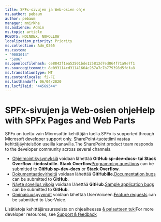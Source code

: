 ```yaml
---
title: SPFx-sivujen ja Web-osien ohje
ms.author: pebaum
author: pebaum
manager: mnirkhe
ms.audience: Admin
ms.topic: article
ROBOTS: NOINDEX, NOFOLLOW
localization_priority: Priority
ms.collection: Adm_O365
ms.custom:
- "9003014"
- "5806"
ms.openlocfilehash: ce8842f1ea52501bde125812d7ed864f71a9e7f1
ms.sourcegitcommit: 8e093114cd31141664e267a7c7b779398d5fdfa8
ms.translationtype: MT
ms.contentlocale: fi-FI
ms.lasthandoff: 06/04/2020
ms.locfileid: "44569344"
---
```

# <a name="help-with-spfx-pages-and-web-parts"></a><span data-ttu-id="39567-102">SPFx-sivujen ja Web-osien ohje</span><span class="sxs-lookup"><span data-stu-id="39567-102">Help with SPFx Pages and Web Parts</span></span>

<span data-ttu-id="39567-103">SPFx on tuettu vain Microsoftin kehittäjän tuella.</span><span class="sxs-lookup"><span data-stu-id="39567-103">SPFx is supported through Microsoft developer support only.</span></span> <span data-ttu-id="39567-104">SharePoint-tuotetiimi vastaa kehittäjäyhteisöön useilla kanavilla.</span><span class="sxs-lookup"><span data-stu-id="39567-104">The SharePoint product team responds to the developer community across several channels.</span></span>

- <span data-ttu-id="39567-105">[Ohjelmointikysymyksiä](https://docs.microsoft.com/sharepoint/dev/support-feedback#programming-questions) voidaan lähettää **GitHub sp-dev-docs- tai Stack Overflow -tiedostoille.** **Stack Overflow**</span><span class="sxs-lookup"><span data-stu-id="39567-105">[Programming questions](https://docs.microsoft.com/sharepoint/dev/support-feedback#programming-questions)  can be submitted to  **GitHub sp-dev-docs**  or  **Stack Overflow**.</span></span>
- <span data-ttu-id="39567-106">[Dokumentaatiovirheitä](https://docs.microsoft.com/sharepoint/dev/support-feedback#documentation-bugs) voidaan lähettää **GitHubille.**</span><span class="sxs-lookup"><span data-stu-id="39567-106">[Documentation bugs](https://docs.microsoft.com/sharepoint/dev/support-feedback#documentation-bugs)  can be submitted to **GitHub**.</span></span>
- <span data-ttu-id="39567-107">[Näyte sovellus vikoja](https://docs.microsoft.com/sharepoint/dev/support-feedback#sample-application-bugs) voidaan lähettää **GitHub**.</span><span class="sxs-lookup"><span data-stu-id="39567-107">[Sample application bugs](https://docs.microsoft.com/sharepoint/dev/support-feedback#sample-application-bugs)  can be submitted to  **GitHub**.</span></span>
- <span data-ttu-id="39567-108">[Ominaisuuspyynnöt](https://docs.microsoft.com/sharepoint/dev/support-feedback#feature-requests) voidaan lähettää UserVoiceen.</span><span class="sxs-lookup"><span data-stu-id="39567-108">[Feature requests](https://docs.microsoft.com/sharepoint/dev/support-feedback#feature-requests)  can be submitted to UserVoice.</span></span>

<span data-ttu-id="39567-109">Lisätietoja kehittäjäresursseista on ohjeaiheessa [& palautteen tuki](https://docs.microsoft.com/sharepoint/dev/support-feedback)</span><span class="sxs-lookup"><span data-stu-id="39567-109">For more developer resources, see  [Support & feedback](https://docs.microsoft.com/sharepoint/dev/support-feedback)</span></span>